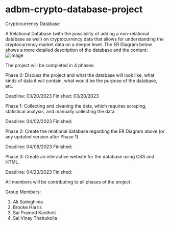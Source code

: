 # adbm-crypto-database-project

Cryptocurrency Database

A Relational Database (with the possibility of adding a non-relational database as well) on cryptocurrency data that allows for understanding the cryptocurrency market data on a deeper level. The ER Diagram below shows a more detailed description of the database and the content:
![image](https://user-images.githubusercontent.com/101132853/230143991-f165e579-600d-443e-8698-9be1696f7c1d.png)



The project will be completed in 4 phases:

Phase 0: Discuss the project and what the database will look like, what kinds of data it will contain, what would be the purpose of the database, etc.

Deadline: 03/20/2023							Finished: 03/20/2023


Phase 1: Collecting and cleaning the data, which requires scraping, statistical analysis, and manually collecting the data.

Deadline: 04/02/2023								Finished: 


Phase 2: Create the relational database regarding the ER Diagram above (or any updated version after Phase 1).

Deadline: 04/08/2023								Finished: 


Phase 3: Create an interactive website for the database using CSS and HTML.

Deadline: 04/23/2023								Finished: 


All members will be contributing to all phases of the project.

Group Members:
1.	Ali Sadeghinia
2.	Brooke Harris
3.	Sai Pramod Kantheti
4.	Sai Vinay Thattukolla
